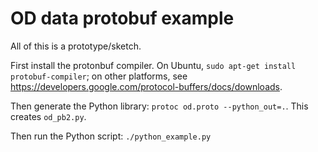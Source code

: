 # OD data protobuf example

All of this is a prototype/sketch.

First install the protonbuf compiler. On Ubuntu, `sudo apt-get install
protobuf-compiler`; on other platforms, see
<https://developers.google.com/protocol-buffers/docs/downloads>.

Then generate the Python library: `protoc od.proto --python_out=.`. This
creates `od_pb2.py`.

Then run the Python script: `./python_example.py`
